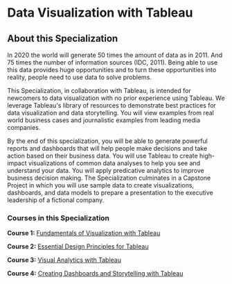 # Data Visualization with Tableau
## About this Specialization
In 2020 the world will generate 50 times the amount of data as in 2011. And 75 times the number of information sources (IDC, 2011). Being able to use this data provides huge opportunities and to turn these opportunities into reality, people need to use data to solve problems.   

This Specialization, in collaboration with Tableau, is intended for newcomers to data visualization with no prior experience using Tableau. We leverage Tableau's library of resources to demonstrate best practices for data visualization and data storytelling. You will view examples from real world business cases and journalistic examples from leading media companies.   

By the end of this specialization, you will be able to generate powerful reports and dashboards that will help people make decisions and take action based on their business data. You will use Tableau to create high-impact visualizations of common data analyses to help you see and understand your data. You will apply predicative analytics to improve business decision making.  The Specialization culminates in a Capstone Project in which you will use sample data to create visualizations, dashboards, and data models to prepare a presentation to the executive leadership of a fictional company.

### Courses in this Specialization
**Course 1:** [Fundamentals of Visualization with Tableau](./M1_Fundamentals_of_Visualization_with_Tableau/Readme.md)

**Course 2:** [Essential Design Principles for Tableau](./M2_Essential_Design_Principles_for_Tableau/Readme.md)

**Course 3:** [Visual Analytics with Tableau](./M3_Visual_Analytics_with_Tableau/README.md)

**Course 4:** [Creating Dashboards and Storytelling with Tableau](./M4_Creating_Dashboards_and_Storytelling_with_Tableau/READmE.md)
